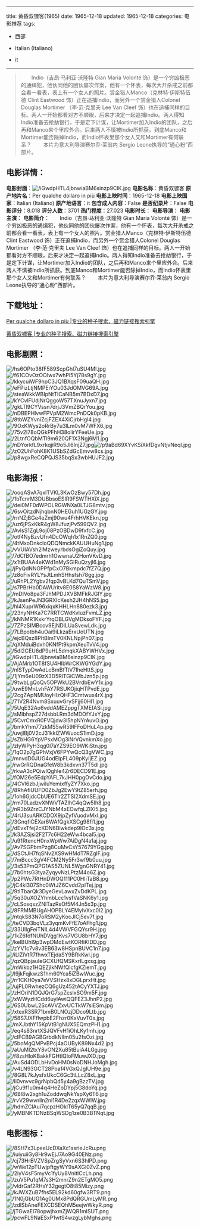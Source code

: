 
---
title: 黄昏双镖客(1965)
date: 1965-12-18
updated: 1965-12-18
categories: 电影推荐
tags:
- 西部

- Italian (Italiano)
- it
---


> 　　Indio（吉昂·马利亚·沃隆特 Gian Maria Volonté 饰）是一个穷凶极恶的通缉犯，他伙同他的团伙屡次作案，他有一个怀表，每次大开杀戒之前都会看一看表，表上有一个女人的照片。赏金猎人Manco（克林特·伊斯特伍德 Clint Eastwood 饰）正在追捕Indio，而另外一个赏金猎人Colonel Douglas Mortimer （李·范·克里夫 Lee Van Cleef 饰）也在追捕同样的目标。两人一开始都看对方不顺眼，后来才决定一起追捕Indio。两人得知Indio准备去抢劫银行，于是定下计谋，让Mortimer加入Indio的团队，之后再和Manco来个里应外合。后来两人不慎被Indio所抓获。到底Manco和Mortimer能否除掉Indio，而Indio怀表里那个女人又和Mortimer有何联系？ 　　本片为意大利导演赛尔乔·莱翁内 Sergio Leone执导的“通心粉”西部片。　

## **电影详情**：

**电影封面**：<img src="https://image.tmdb.org/t/p/w200/iGwdpHTL4jbnwiaBM6sinzp9ClK.jpg" alt="/iGwdpHTL4jbnwiaBM6sinzp9ClK.jpg" title="/iGwdpHTL4jbnwiaBM6sinzp9ClK.jpg">
**电影名称**：黄昏双镖客
**原产地片名**：Per qualche dollaro in più
**电影上映时间**：1965-12-18
**电影上映国家**：Italian (Italiano)
**原产地语言**：it
**包含成人内容**：False
**是否纪录片**：False
**电影评分**：8.018
**评分人数**：3701
**热门程度**：27.023
**电影时长**：
**电影导演**：
**电影主演**：
**电影简介**：　　Indio（吉昂·马利亚·沃隆特 Gian Maria Volonté 饰）是一个穷凶极恶的通缉犯，他伙同他的团伙屡次作案，他有一个怀表，每次大开杀戒之前都会看一看表，表上有一个女人的照片。赏金猎人Manco（克林特·伊斯特伍德 Clint Eastwood 饰）正在追捕Indio，而另外一个赏金猎人Colonel Douglas Mortimer （李·范·克里夫 Lee Van Cleef 饰）也在追捕同样的目标。两人一开始都看对方不顺眼，后来才决定一起追捕Indio。两人得知Indio准备去抢劫银行，于是定下计谋，让Mortimer加入Indio的团队，之后再和Manco来个里应外合。后来两人不慎被Indio所抓获。到底Manco和Mortimer能否除掉Indio，而Indio怀表里那个女人又和Mortimer有何联系？ 　　本片为意大利导演赛尔乔·莱翁内 Sergio Leone执导的“通心粉”西部片。　

## **下载地址**：
[Per qualche dollaro in più |专业的种子搜索、磁力链接搜索引擎](https://movie.amd794.com:2083/?search=Per%20qualche%20dollaro%20in%20pi%C3%B9&ordering=&mode=match_phrase&page_size=10&page=1)

[黄昏双镖客 |专业的种子搜索、磁力链接搜索引擎](https://movie.amd794.com:2083/?search=%E9%BB%84%E6%98%8F%E5%8F%8C%E9%95%96%E5%AE%A2&ordering=&mode=match_phrase&page_size=10&page=1)
 

## **电影剧照**：
<img src="https://image.tmdb.org/t/p/original/hs6OPto38fF589ScpGhl7uSU4MI.jpg" alt="/hs6OPto38fF589ScpGhl7uSU4MI.jpg" title="/hs6OPto38fF589ScpGhl7uSU4MI.jpg"><img src="https://image.tmdb.org/t/p/original/f61COvOzOOIwx7whPl5Yj78s9gY.jpg" alt="/f61COvOzOOIwx7whPl5Yj78s9gY.jpg" title="/f61COvOzOOIwx7whPl5Yj78s9gY.jpg"><img src="https://image.tmdb.org/t/p/original/kkycuiWF9hpC3JQ1BXqsF09uaQH.jpg" alt="/kkycuiWF9hpC3JQ1BXqsF09uaQH.jpg" title="/kkycuiWF9hpC3JQ1BXqsF09uaQH.jpg"><img src="https://image.tmdb.org/t/p/original/eFPizLtjNMPEiYOu03JdOMVG69A.jpg" alt="/eFPizLtjNMPEiYOu03JdOMVG69A.jpg" title="/eFPizLtjNMPEiYOu03JdOMVG69A.jpg"><img src="https://image.tmdb.org/t/p/original/steaWkkWBIpNtTICaNB5m7BDxD7.jpg" alt="/steaWkkWBIpNtTICaNB5m7BDxD7.jpg" title="/steaWkkWBIpNtTICaNB5m7BDxD7.jpg"><img src="https://image.tmdb.org/t/p/original/kYCvlFUdjNrQggoW57TXnuJyxn7.jpg" alt="/kYCvlFUdjNrQggoW57TXnuJyxn7.jpg" title="/kYCvlFUdjNrQggoW57TXnuJyxn7.jpg"><img src="https://image.tmdb.org/t/p/original/gkLTl9CYVssn7drjJ3VmZBQrYou.jpg" alt="/gkLTl9CYVssn7drjJ3VmZBQrYou.jpg" title="/gkLTl9CYVssn7drjJ3VmZBQrYou.jpg"><img src="https://image.tmdb.org/t/p/original/nDBEPHlvwFPVpM2WmcPnDQk0pKB.jpg" alt="/nDBEPHlvwFPVpM2WmcPnDQk0pKB.jpg" title="/nDBEPHlvwFPVpM2WmcPnDQk0pKB.jpg"><img src="https://image.tmdb.org/t/p/original/8tbWZYvniZcjFZEX4XiCjrbHgl4.jpg" alt="/8tbWZYvniZcjFZEX4XiCjrbHgl4.jpg" title="/8tbWZYvniZcjFZEX4XiCjrbHgl4.jpg"><img src="https://image.tmdb.org/t/p/original/9OxKWys2oRrBy7u3lLm0vM7WFX6.jpg" alt="/9OxKWys2oRrBy7u3lLm0vM7WFX6.jpg" title="/9OxKWys2oRrBy7u3lLm0vM7WFX6.jpg"><img src="https://image.tmdb.org/t/p/original/75v2I78oQGkPFhH38olirYFeeUe.jpg" alt="/75v2I78oQGkPFhH38olirYFeeUe.jpg" title="/75v2I78oQGkPFhH38olirYFeeUe.jpg"><img src="https://image.tmdb.org/t/p/original/2LtnfOQbMTl9m620QF1X3Ngj6M1.jpg" alt="/2LtnfOQbMTl9m620QF1X3Ngj6M1.jpg" title="/2LtnfOQbMTl9m620QF1X3Ngj6M1.jpg"><img src="https://image.tmdb.org/t/p/original/nDYorkfL9xrkqjiR9o5Jl6InjZ7.jpg" alt="/nDYorkfL9xrkqjiR9o5Jl6InjZ7.jpg" title="/nDYorkfL9xrkqjiR9o5Jl6InjZ7.jpg"><img src="https://image.tmdb.org/t/p/original/p9aBd69XYvKSiXkfDgvNtjvNeql.jpg" alt="/p9aBd69XYvKSiXkfDgvNtjvNeql.jpg" title="/p9aBd69XYvKSiXkfDgvNtjvNeql.jpg"><img src="https://image.tmdb.org/t/p/original/zO2UhFohK8K1USbSZdGcEmvw8cs.jpg" alt="/zO2UhFohK8K1USbSZdGcEmvw8cs.jpg" title="/zO2UhFohK8K1USbSZdGcEmvw8cs.jpg"><img src="https://image.tmdb.org/t/p/original/p8wgxReCQPQJS35bqSx3wbHUJF2.jpg" alt="/p8wgxReCQPQJS35bqSx3wbHUJF2.jpg" title="/p8wgxReCQPQJS35bqSx3wbHUJF2.jpg">

## **电影海报**：
<img src="https://image.tmdb.org/t/p/original/ooqASvA7qxlTVKL3KwOzBwy57Dh.jpg" alt="/ooqASvA7qxlTVKL3KwOzBwy57Dh.jpg" title="/ooqASvA7qxlTVKL3KwOzBwy57Dh.jpg"><img src="https://image.tmdb.org/t/p/original/1bTcnrM3DUBbsoESIR9FSWTHXiX.jpg" alt="/1bTcnrM3DUBbsoESIR9FSWTHXiX.jpg" title="/1bTcnrM3DUBbsoESIR9FSWTHXiX.jpg"><img src="https://image.tmdb.org/t/p/original/dei0MF0dWPOLRGWNXa0LTJG8mtv.jpg" alt="/dei0MF0dWPOLRGWNXa0LTJG8mtv.jpg" title="/dei0MF0dWPOLRGWNXa0LTJG8mtv.jpg"><img src="https://image.tmdb.org/t/p/original/6svOitzdNjhqbnN0HEGuh1UGzGY.jpg" alt="/6svOitzdNjhqbnN0HEGuh1UGzGY.jpg" title="/6svOitzdNjhqbnN0HEGuh1UGzGY.jpg"><img src="https://image.tmdb.org/t/p/original/rnNZjBGe4eZmj90wu4FrhHVKEkn.jpg" alt="/rnNZjBGe4eZmj90wu4FrhHVKEkn.jpg" title="/rnNZjBGe4eZmj90wu4FrhHVKEkn.jpg"><img src="https://image.tmdb.org/t/p/original/uz6jPSxKkR4gW8JfuzjPv599QV2.jpg" alt="/uz6jPSxKkR4gW8JfuzjPv599QV2.jpg" title="/uz6jPSxKkR4gW8JfuzjPv599QV2.jpg"><img src="https://image.tmdb.org/t/p/original/AvlsS1ZgL9oj08PzOBDwD9fxfcC.jpg" alt="/AvlsS1ZgL9oj08PzOBDwD9fxfcC.jpg" title="/AvlsS1ZgL9oj08PzOBDwD9fxfcC.jpg"><img src="https://image.tmdb.org/t/p/original/otf4NyBzvUfn4DcOWqh1x1RnZQ0.jpg" alt="/otf4NyBzvUfn4DcOWqh1x1RnZQ0.jpg" title="/otf4NyBzvUfn4DcOWqh1x1RnZQ0.jpg"><img src="https://image.tmdb.org/t/p/original/4tMxoDnkcIoQDQNmckKAUUHuNg1.jpg" alt="/4tMxoDnkcIoQDQNmckKAUUHuNg1.jpg" title="/4tMxoDnkcIoQDQNmckKAUUHuNg1.jpg"><img src="https://image.tmdb.org/t/p/original/vVUIAVsh2lMzweyrbdsOgiZoQuy.jpg" alt="/vVUIAVsh2lMzweyrbdsOgiZoQuy.jpg" title="/vVUIAVsh2lMzweyrbdsOgiZoQuy.jpg"><img src="https://image.tmdb.org/t/p/original/7dCfBO7edmrh1OwwnaU2HonVKvD.jpg" alt="/7dCfBO7edmrh1OwwnaU2HonVKvD.jpg" title="/7dCfBO7edmrh1OwwnaU2HonVKvD.jpg"><img src="https://image.tmdb.org/t/p/original/x1tBUAA4eKWd1nMySGlRuQzyjl6.jpg" alt="/x1tBUAA4eKWd1nMySGlRuQzyjl6.jpg" title="/x1tBUAA4eKWd1nMySGlRuQzyjl6.jpg"><img src="https://image.tmdb.org/t/p/original/jPyQdNNGPPfpCxO7Bkmpdc7fZ7Q.jpg" alt="/jPyQdNNGPPfpCxO7Bkmpdc7fZ7Q.jpg" title="/jPyQdNNGPPfpCxO7Bkmpdc7fZ7Q.jpg"><img src="https://image.tmdb.org/t/p/original/z8oFivRYLYsJtLmhSHhsfsh78gg.jpg" alt="/z8oFivRYLYsJtLmhSHhsfsh78gg.jpg" title="/z8oFivRYLYsJtLmhSHhsfsh78gg.jpg"><img src="https://image.tmdb.org/t/p/original/uRhPL2Ygbv2fqp3vBLKd7QuTSmV.jpg" alt="/uRhPL2Ygbv2fqp3vBLKd7QuTSmV.jpg" title="/uRhPL2Ygbv2fqp3vBLKd7QuTSmV.jpg"><img src="https://image.tmdb.org/t/p/original/s7PBrHb0DAWUritv8E0S8YaWzW8.jpg" alt="/s7PBrHb0DAWUritv8E0S8YaWzW8.jpg" title="/s7PBrHb0DAWUritv8E0S8YaWzW8.jpg"><img src="https://image.tmdb.org/t/p/original/mDIVo8pa3FJhMPDJXVBMFkRJGIY.jpg" alt="/mDIVo8pa3FJhMPDJXVBMFkRJGIY.jpg" title="/mDIVo8pa3FJhMPDJXVBMFkRJGIY.jpg"><img src="https://image.tmdb.org/t/p/original/kJsenPeJN3GRXIcKesh2JH4hNS5.jpg" alt="/kJsenPeJN3GRXIcKesh2JH4hNS5.jpg" title="/kJsenPeJN3GRXIcKesh2JH4hNS5.jpg"><img src="https://image.tmdb.org/t/p/original/hl4XuprW96xiqxKHHLHn880ezk3.jpg" alt="/hl4XuprW96xiqxKHHLHn880ezk3.jpg" title="/hl4XuprW96xiqxKHHLHn880ezk3.jpg"><img src="https://image.tmdb.org/t/p/original/23nyNHKa7C7RRTCWdKvIuzFvmLZ.jpg" alt="/23nyNHKa7C7RRTCWdKvIuzFvmLZ.jpg" title="/23nyNHKa7C7RRTCWdKvIuzFvmLZ.jpg"><img src="https://image.tmdb.org/t/p/original/kNNMR1KxkrYrqOBLGVgMDksoFYF.jpg" alt="/kNNMR1KxkrYrqOBLGVgMDksoFYF.jpg" title="/kNNMR1KxkrYrqOBLGVgMDksoFYF.jpg"><img src="https://image.tmdb.org/t/p/original/7ZPzSIMBcov9EjNDlLUaSvewLdk.jpg" alt="/7ZPzSIMBcov9EjNDlLUaSvewLdk.jpg" title="/7ZPzSIMBcov9EjNDlLUaSvewLdk.jpg"><img src="https://image.tmdb.org/t/p/original/7LBpotbh4uOai9iLkzaErxUoUTN.jpg" alt="/7LBpotbh4uOai9iLkzaErxUoUTN.jpg" title="/7LBpotbh4uOai9iLkzaErxUoUTN.jpg"><img src="https://image.tmdb.org/t/p/original/ejcBQsz8PItBImTV0KNLNpjPh07.jpg" alt="/ejcBQsz8PItBImTV0KNLNpjPh07.jpg" title="/ejcBQsz8PItBImTV0KNLNpjPh07.jpg"><img src="https://image.tmdb.org/t/p/original/qXMduiBdxh0KNfPt9kpmXeuTvV4.jpg" alt="/qXMduiBdxh0KNfPt9kpmXeuTvV4.jpg" title="/qXMduiBdxh0KNfPt9kpmXeuTvV4.jpg"><img src="https://image.tmdb.org/t/p/original/5dl2CEU6dP9uHL5dmqkXABYWHVx.jpg" alt="/5dl2CEU6dP9uHL5dmqkXABYWHVx.jpg" title="/5dl2CEU6dP9uHL5dmqkXABYWHVx.jpg"><img src="https://image.tmdb.org/t/p/original/iGwdpHTL4jbnwiaBM6sinzp9ClK.jpg" alt="/iGwdpHTL4jbnwiaBM6sinzp9ClK.jpg" title="/iGwdpHTL4jbnwiaBM6sinzp9ClK.jpg"><img src="https://image.tmdb.org/t/p/original/AjAMrb1OT8fSU4HIbWrCKWGYGdY.jpg" alt="/AjAMrb1OT8fSU4HIbWrCKWGYGdY.jpg" title="/AjAMrb1OT8fSU4HIbWrCKWGYGdY.jpg"><img src="https://image.tmdb.org/t/p/original/nISTypDwAdLcBmBfTtV7IheHttS.jpg" alt="/nISTypDwAdLcBmBfTtV7IheHttS.jpg" title="/nISTypDwAdLcBmBfTtV7IheHttS.jpg"><img src="https://image.tmdb.org/t/p/original/1jYm6eU09zX3D5RlTGiCWbJzn5p.jpg" alt="/1jYm6eU09zX3D5RlTGiCWbJzn5p.jpg" title="/1jYm6eU09zX3D5RlTGiCWbJzn5p.jpg"><img src="https://image.tmdb.org/t/p/original/9twbLgQoQv5OPWkU2BVrdbEwY1x.jpg" alt="/9twbLgQoQv5OPWkU2BVrdbEwY1x.jpg" title="/9twbLgQoQv5OPWkU2BVrdbEwY1x.jpg"><img src="https://image.tmdb.org/t/p/original/uwE9MnLvhFAY7RSUKOjiqHTPvdE.jpg" alt="/uwE9MnLvhFAY7RSUKOjiqHTPvdE.jpg" title="/uwE9MnLvhFAY7RSUKOjiqHTPvdE.jpg"><img src="https://image.tmdb.org/t/p/original/2cgZApNMUoyHlzQHF3Cmtwux4rX.jpg" alt="/2cgZApNMUoyHlzQHF3Cmtwux4rX.jpg" title="/2cgZApNMUoyHlzQHF3Cmtwux4rX.jpg"><img src="https://image.tmdb.org/t/p/original/71V2R4Nvm8SxuuvGrySFjj60Hl1.jpg" alt="/71V2R4Nvm8SxuuvGrySFjj60Hl1.jpg" title="/71V2R4Nvm8SxuuvGrySFjj60Hl1.jpg"><img src="https://image.tmdb.org/t/p/original/5UqE32Ao6vddAMEZppgTXMEfASi.jpg" alt="/5UqE32Ao6vddAMEZppgTXMEfASi.jpg" title="/5UqE32Ao6vddAMEZppgTXMEfASi.jpg"><img src="https://image.tmdb.org/t/p/original/sMlbhspZ27dsbbLRm3dMDOfYJxY.jpg" alt="/sMlbhspZ27dsbbLRm3dMDOfYJxY.jpg" title="/sMlbhspZ27dsbbLRm3dMDOfYJxY.jpg"><img src="https://image.tmdb.org/t/p/original/5CvrCmxR0FVQjdw3l5hpNYrAuvO.jpg" alt="/5CvrCmxR0FVQjdw3l5hpNYrAuvO.jpg" title="/5CvrCmxR0FVQjdw3l5hpNYrAuvO.jpg"><img src="https://image.tmdb.org/t/p/original/bmkYhm77zkMS5wR59IFFoDHuL4p.jpg" alt="/bmkYhm77zkMS5wR59IFFoDHuL4p.jpg" title="/bmkYhm77zkMS5wR59IFFoDHuL4p.jpg"><img src="https://image.tmdb.org/t/p/original/uwjlBj0V2cJ31kklZWWuocS1lmD.jpg" alt="/uwjlBj0V2cJ31kklZWWuocS1lmD.jpg" title="/uwjlBj0V2cJ31kklZWWuocS1lmD.jpg"><img src="https://image.tmdb.org/t/p/original/sZbHG6YpVPsxMOg3iNrVQvnkmXo.jpg" alt="/sZbHG6YpVPsxMOg3iNrVQvnkmXo.jpg" title="/sZbHG6YpVPsxMOg3iNrVQvnkmXo.jpg"><img src="https://image.tmdb.org/t/p/original/zIyWPyH3qg0l7aYZS9EO9WKiStn.jpg" alt="/zIyWPyH3qg0l7aYZS9EO9WKiStn.jpg" title="/zIyWPyH3qg0l7aYZS9EO9WKiStn.jpg"><img src="https://image.tmdb.org/t/p/original/1qO2p7gGPhVxjV6FPYwQcQ3gVWC.jpg" alt="/1qO2p7gGPhVxjV6FPYwQcQ3gVWC.jpg" title="/1qO2p7gGPhVxjV6FPYwQcQ3gVWC.jpg"><img src="https://image.tmdb.org/t/p/original/mnvdD0JUG4odEIpFL409pKyIjEZ.jpg" alt="/mnvdD0JUG4odEIpFL409pKyIjEZ.jpg" title="/mnvdD0JUG4odEIpFL409pKyIjEZ.jpg"><img src="https://image.tmdb.org/t/p/original/rwGrRQDnaGfeW8b3kdxvn37T5dl.jpg" alt="/rwGrRQDnaGfeW8b3kdxvn37T5dl.jpg" title="/rwGrRQDnaGfeW8b3kdxvn37T5dl.jpg"><img src="https://image.tmdb.org/t/p/original/rkwA3cPQiwIQghle4Zr6DECD91E.jpg" alt="/rkwA3cPQiwIQghle4Zr6DECD91E.jpg" title="/rkwA3cPQiwIQghle4Zr6DECD91E.jpg"><img src="https://image.tmdb.org/t/p/original/fOM26e5EdpYAFL7kJHH0pgOvCdo.jpg" alt="/fOM26e5EdpYAFL7kJHH0pgOvCdo.jpg" title="/fOM26e5EdpYAFL7kJHH0pgOvCdo.jpg"><img src="https://image.tmdb.org/t/p/original/4CVl6zbJjwiluYemixffyZY7Xko.jpg" alt="/4CVl6zbJjwiluYemixffyZY7Xko.jpg" title="/4CVl6zbJjwiluYemixffyZY7Xko.jpg"><img src="https://image.tmdb.org/t/p/original/8RhAfiUUFD0ZbJg2EwY9tZ85erh.jpg" alt="/8RhAfiUUFD0ZbJg2EwY9tZ85erh.jpg" title="/8RhAfiUUFD0ZbJg2EwY9tZ85erh.jpg"><img src="https://image.tmdb.org/t/p/original/1oh6GjdcCbUE6Tlr2ZTSl2XdmSE.jpg" alt="/1oh6GjdcCbUE6Tlr2ZTSl2XdmSE.jpg" title="/1oh6GjdcCbUE6Tlr2ZTSl2XdmSE.jpg"><img src="https://image.tmdb.org/t/p/original/rm70LadzvXNWVTAZlhC4qQw5Ih8.jpg" alt="/rm70LadzvXNWVTAZlhC4qQw5Ih8.jpg" title="/rm70LadzvXNWVTAZlhC4qQw5Ih8.jpg"><img src="https://image.tmdb.org/t/p/original/nR3b9ZrzCJYNbM4xEOwfqLZIXl5.jpg" alt="/nR3b9ZrzCJYNbM4xEOwfqLZIXl5.jpg" title="/nR3b9ZrzCJYNbM4xEOwfqLZIXl5.jpg"><img src="https://image.tmdb.org/t/p/original/4rU3suARKCDOX9jpZyfVuodvMxl.jpg" alt="/4rU3suARKCDOX9jpZyfVuodvMxl.jpg" title="/4rU3suARKCDOX9jpZyfVuodvMxl.jpg"><img src="https://image.tmdb.org/t/p/original/3GnqfiCEXar6WAfQgkXSCg98fi1.jpg" alt="/3GnqfiCEXar6WAfQgkXSCg98fi1.jpg" title="/3GnqfiCEXar6WAfQgkXSCg98fi1.jpg"><img src="https://image.tmdb.org/t/p/original/dEvxTfej2cKDN6Blwkdep9IOc3x.jpg" alt="/dEvxTfej2cKDN6Blwkdep9IOc3x.jpg" title="/dEvxTfej2cKDN6Blwkdep9IOc3x.jpg"><img src="https://image.tmdb.org/t/p/original/k3AZSjsi2F2T7c6H22eWw4bcal5.jpg" alt="/k3AZSjsi2F2T7c6H22eWw4bcal5.jpg" title="/k3AZSjsi2F2T7c6H22eWw4bcal5.jpg"><img src="https://image.tmdb.org/t/p/original/u91RtencH0nxWpWw7AiDgN4a1aj.jpg" alt="/u91RtencH0nxWpWw7AiDgN4a1aj.jpg" title="/u91RtencH0nxWpWw7AiDgN4a1aj.jpg"><img src="https://image.tmdb.org/t/p/original/Av7SGPbmPzg8CuMvCsY57679YGg.jpg" alt="/Av7SGPbmPzg8CuMvCsY57679YGg.jpg" title="/Av7SGPbmPzg8CuMvCsY57679YGg.jpg"><img src="https://image.tmdb.org/t/p/original/dSCtJH7fqSNv2XS9wHMdT7RZgIF.jpg" alt="/dSCtJH7fqSNv2XS9wHMdT7RZgIF.jpg" title="/dSCtJH7fqSNv2XS9wHMdT7RZgIF.jpg"><img src="https://image.tmdb.org/t/p/original/7mBccc3gV4FCM2Ny5Fr3wf9b0uu.jpg" alt="/7mBccc3gV4FCM2Ny5Fr3wf9b0uu.jpg" title="/7mBccc3gV4FCM2Ny5Fr3wf9b0uu.jpg"><img src="https://image.tmdb.org/t/p/original/3s53PmQPG1AS5ZUNL5WgnGNRY41.jpg" alt="/3s53PmQPG1AS5ZUNL5WgnGNRY41.jpg" title="/3s53PmQPG1AS5ZUNL5WgnGNRY41.jpg"><img src="https://image.tmdb.org/t/p/original/7b0htsG3tyaZyqyvNzLPtzM4o6Z.jpg" alt="/7b0htsG3tyaZyqyvNzLPtzM4o6Z.jpg" title="/7b0htsG3tyaZyqyvNzLPtzM4o6Z.jpg"><img src="https://image.tmdb.org/t/p/original/p2PWc7RtHnDWOQ111PC0HIiTaB8.jpg" alt="/p2PWc7RtHnDWOQ111PC0HIiTaB8.jpg" title="/p2PWc7RtHnDWOQ111PC0HIiTaB8.jpg"><img src="https://image.tmdb.org/t/p/original/jC4kl307Shc0WtJZ6Cvdd2pITej.jpg" alt="/jC4kl307Shc0WtJZ6Cvdd2pITej.jpg" title="/jC4kl307Shc0WtJZ6Cvdd2pITej.jpg"><img src="https://image.tmdb.org/t/p/original/9tITbarQk3DyeGevLawxZvDdKPL.jpg" alt="/9tITbarQk3DyeGevLawxZvDdKPL.jpg" title="/9tITbarQk3DyeGevLawxZvDdKPL.jpg"><img src="https://image.tmdb.org/t/p/original/5q30uXOZYhmbLcc1vsfVaSNK6y1.jpg" alt="/5q30uXOZYhmbLcc1vsfVaSNK6y1.jpg" title="/5q30uXOZYhmbLcc1vsfVaSNK6y1.jpg"><img src="https://image.tmdb.org/t/p/original/cLSosqszZNlTazRsOf5M4Jn5x3p.jpg" alt="/cLSosqszZNlTazRsOf5M4Jn5x3p.jpg" title="/cLSosqszZNlTazRsOf5M4Jn5x3p.jpg"><img src="https://image.tmdb.org/t/p/original/8FRMMBUgAHOPBLY4EMyIvXxc0l2.jpg" alt="/8FRMMBUgAHOPBLY4EMyIvXxc0l2.jpg" title="/8FRMMBUgAHOPBLY4EMyIvXxc0l2.jpg"><img src="https://image.tmdb.org/t/p/original/ntqkS83N7oRSM2yKocJlCj5ev7f.jpg" alt="/ntqkS83N7oRSM2yKocJlCj5ev7f.jpg" title="/ntqkS83N7oRSM2yKocJlCj5ev7f.jpg"><img src="https://image.tmdb.org/t/p/original/teCVD3bqVLz3yqmKvFfE7oAFhg1.jpg" alt="/teCVD3bqVLz3yqmKvFfE7oAFhg1.jpg" title="/teCVD3bqVLz3yqmKvFfE7oAFhg1.jpg"><img src="https://image.tmdb.org/t/p/original/33UllgFeiTNlL4d4VWVFGQYsr9H.jpg" alt="/33UllgFeiTNlL4d4VWVFGQYsr9H.jpg" title="/33UllgFeiTNlL4d4VWVFGQYsr9H.jpg"><img src="https://image.tmdb.org/t/p/original/1kZ6fdfNUhDVgg1Kvs7VGU8bHY7.jpg" alt="/1kZ6fdfNUhDVgg1Kvs7VGU8bHY7.jpg" title="/1kZ6fdfNUhDVgg1Kvs7VGU8bHY7.jpg"><img src="https://image.tmdb.org/t/p/original/kelBUhI9p3wpDMdEwtKORfiKIDD.jpg" alt="/kelBUhI9p3wpDMdEwtKORfiKIDD.jpg" title="/kelBUhI9p3wpDMdEwtKORfiKIDD.jpg"><img src="https://image.tmdb.org/t/p/original/zYV1c7v8v3EB63w8HSpnBUVC1n7.jpg" alt="/zYV1c7v8v3EB63w8HSpnBUVC1n7.jpg" title="/zYV1c7v8v3EB63w8HSpnBUVC1n7.jpg"><img src="https://image.tmdb.org/t/p/original/iLlZiVtR7fhwxTEjdaSY9BRkKwl.jpg" alt="/iLlZiVtR7fhwxTEjdaSY9BRkKwl.jpg" title="/iLlZiVtR7fhwxTEjdaSY9BRkKwl.jpg"><img src="https://image.tmdb.org/t/p/original/qzQBpjauIeGCXUfQMSKxrILgxsg.jpg" alt="/qzQBpjauIeGCXUfQMSKxrILgxsg.jpg" title="/qzQBpjauIeGCXUfQMSKxrILgxsg.jpg"><img src="https://image.tmdb.org/t/p/original/mWkbz1HQEZjIkNWfQlcfgKZiemT.jpg" alt="/mWkbz1HQEZjIkNWfQlcfgKZiemT.jpg" title="/mWkbz1HQEZjIkNWfQlcfgKZiemT.jpg"><img src="https://image.tmdb.org/t/p/original/l9jkFqjkwzS1hm60Yca5iZBwWuc.jpg" alt="/l9jkFqjkwzS1hm60Yca5iZBwWuc.jpg" title="/l9jkFqjkwzS1hm60Yca5iZBwWuc.jpg"><img src="https://image.tmdb.org/t/p/original/rr1CKH0ya7eVVSHzx8xDGLprxHt.jpg" alt="/rr1CKH0ya7eVVSHzx8xDGLprxHt.jpg" title="/rr1CKH0ya7eVVSHzx8xDGLprxHt.jpg"><img src="https://image.tmdb.org/t/p/original/ujPL0RwhezCQ6gUz452tACyYXTJ.jpg" alt="/ujPL0RwhezCQ6gUz452tACyYXTJ.jpg" title="/ujPL0RwhezCQ6gUz452tACyYXTJ.jpg"><img src="https://image.tmdb.org/t/p/original/zHOriN1DQJQrG7spZcslxSO9m5F.jpg" alt="/zHOriN1DQJQrG7spZcslxSO9m5F.jpg" title="/zHOriN1DQJQrG7spZcslxSO9m5F.jpg"><img src="https://image.tmdb.org/t/p/original/xWWyzHCdd6uylAwiQQFEZ3JhnP2.jpg" alt="/xWWyzHCdd6uylAwiQQFEZ3JhnP2.jpg" title="/xWWyzHCdd6uylAwiQQFEZ3JhnP2.jpg"><img src="https://image.tmdb.org/t/p/original/6S0UbwL2ScAVVZxvUCTkW7siESm.jpg" alt="/6S0UbwL2ScAVVZxvUCTkW7siESm.jpg" title="/6S0UbwL2ScAVVZxvUCTkW7siESm.jpg"><img src="https://image.tmdb.org/t/p/original/xtexR3SR71bmB0LNOzjDDco9Ltb.jpg" alt="/xtexR3SR71bmB0LNOzjDDco9Ltb.jpg" title="/xtexR3SR71bmB0LNOzjDDco9Ltb.jpg"><img src="https://image.tmdb.org/t/p/original/58S7JXFflwpbE2Fhzr0KxVuvT0s.jpg" alt="/58S7JXFflwpbE2Fhzr0KxVuvT0s.jpg" title="/58S7JXFflwpbE2Fhzr0KxVuvT0s.jpg"><img src="https://image.tmdb.org/t/p/original/mXJbthY15KpVtB1gNUX5EQmzPH1.jpg" alt="/mXJbthY15KpVtB1gNUX5EQmzPH1.jpg" title="/mXJbthY15KpVtB1gNUX5EQmzPH1.jpg"><img src="https://image.tmdb.org/t/p/original/eq4s83nrtXSJQVFvH1iOhLKy1mh.jpg" alt="/eq4s83nrtXSJQVFvH1iOhLKy1mh.jpg" title="/eq4s83nrtXSJQVFvH1iOhLKy1mh.jpg"><img src="https://image.tmdb.org/t/p/original/clFCB9AGBGrbdkNIlm05u2fsOzi.jpg" alt="/clFCB9AGBGrbdkNIlm05u2fsOzi.jpg" title="/clFCB9AGBGrbdkNIlm05u2fsOzi.jpg"><img src="https://image.tmdb.org/t/p/original/5boMgQMPvBPcj4aOUByK89Nx4d2.jpg" alt="/5boMgQMPvBPcj4aOUByK89Nx4d2.jpg" title="/5boMgQMPvBPcj4aOUByK89Nx4d2.jpg"><img src="https://image.tmdb.org/t/p/original/aUuMl2txY8vON2Xu85tBuiA4LGg.jpg" alt="/aUuMl2txY8vON2Xu85tBuiA4LGg.jpg" title="/aUuMl2txY8vON2Xu85tBuiA4LGg.jpg"><img src="https://image.tmdb.org/t/p/original/f8zsHloKBakkFGHtlQIoFMuwJXD.jpg" alt="/f8zsHloKBakkFGHtlQIoFMuwJXD.jpg" title="/f8zsHloKBakkFGHtlQIoFMuwJXD.jpg"><img src="https://image.tmdb.org/t/p/original/AuSd4ODLbHvDoHM0sNoDNHJoMgh.jpg" alt="/AuSd4ODLbHvDoHM0sNoDNHJoMgh.jpg" title="/AuSd4ODLbHvDoHM0sNoDNHJoMgh.jpg"><img src="https://image.tmdb.org/t/p/original/v4LN93GCT28Poaf4VGxQJgIUH9e.jpg" alt="/v4LN93GCT28Poaf4VGxQJgIUH9e.jpg" title="/v4LN93GCT28Poaf4VGxQJgIUH9e.jpg"><img src="https://image.tmdb.org/t/p/original/8G8L7kJysfxUkcC6Gc3tLLcZ8xL.jpg" alt="/8G8L7kJysfxUkcC6Gc3tLLcZ8xL.jpg" title="/8G8L7kJysfxUkcC6Gc3tLLcZ8xL.jpg"><img src="https://image.tmdb.org/t/p/original/li0vnvvc9grNpbQd5y4a9gBzzTV.jpg" alt="/li0vnvvc9grNpbQd5y4a9gBzzTV.jpg" title="/li0vnvvc9grNpbQd5y4a9gBzzTV.jpg"><img src="https://image.tmdb.org/t/p/original/jCu9f1u0m4q4HeZoDYpj5G8doYq.jpg" alt="/jCu9f1u0m4q4HeZoDYpj5G8doYq.jpg" title="/jCu9f1u0m4q4HeZoDYpj5G8doYq.jpg"><img src="https://image.tmdb.org/t/p/original/6Bl8w2xgh1uZoddwqNkYspXy6T6.jpg" alt="/6Bl8w2xgh1uZoddwqNkYspXy6T6.jpg" title="/6Bl8w2xgh1uZoddwqNkYspXy6T6.jpg"><img src="https://image.tmdb.org/t/p/original/rvV29wvnlln2ni1R4De2zqxWWlW.jpg" alt="/rvV29wvnlln2ni1R4De2zqxWWlW.jpg" title="/rvV29wvnlln2ni1R4De2zqxWWlW.jpg"><img src="https://image.tmdb.org/t/p/original/hdmZClAui7qcpzHOklT65yQ7qqB.jpg" alt="/hdmZClAui7qcpzHOklT65yQ7qqB.jpg" title="/hdmZClAui7qcpzHOklT65yQ7qqB.jpg"><img src="https://image.tmdb.org/t/p/original/yMBNKTDNzBSqWSDg1ze0B3BTNqt.jpg" alt="/yMBNKTDNzBSqWSDg1ze0B3BTNqt.jpg" title="/yMBNKTDNzBSqWSDg1ze0B3BTNqt.jpg">

## **电影图标**：
<img src="https://image.tmdb.org/t/p/original/8SH7x3LpeeUcDXaXc1ssrieJcRu.png" alt="/8SH7x3LpeeUcDXaXc1ssrieJcRu.png" title="/8SH7x3LpeeUcDXaXc1ssrieJcRu.png"><img src="https://image.tmdb.org/t/p/original/iuiyuiiGy8Hr9wEjJ7Ao9G40ENz.png" alt="/iuiyuiiGy8Hr9wEjJ7Ao9G40ENz.png" title="/iuiyuiiGy8Hr9wEjJ7Ao9G40ENz.png"><img src="https://image.tmdb.org/t/p/original/cj73HrBVZVSpZrgSyVxn6S3hlPD.png" alt="/cj73HrBVZVSpZrgSyVxn6S3hlPD.png" title="/cj73HrBVZVSpZrgSyVxn6S3hlPD.png"><img src="https://image.tmdb.org/t/p/original/wWe12pTUwjpftgyWY9sAXGi0ZvZ.png" alt="/wWe12pTUwjpftgyWY9sAXGi0ZvZ.png" title="/wWe12pTUwjpftgyWY9sAXGi0ZvZ.png"><img src="https://image.tmdb.org/t/p/original/2iyV4sF5myVc1fyUy8VnitICcLh.png" alt="/2iyV4sF5myVc1fyUy8VnitICcLh.png" title="/2iyV4sF5myVc1fyUy8VnitICcLh.png"><img src="https://image.tmdb.org/t/p/original/zuV5Pu1qM7s3H2mnrZ9n2ETgMO5.png" alt="/zuV5Pu1qM7s3H2mnrZ9n2ETgMO5.png" title="/zuV5Pu1qM7s3H2mnrZ9n2ETgMO5.png"><img src="https://image.tmdb.org/t/p/original/vldrGaf2RHsY32gegtO8t85Mizy.png" alt="/vldrGaf2RHsY32gegtO8t85Mizy.png" title="/vldrGaf2RHsY32gegtO8t85Mizy.png"><img src="https://image.tmdb.org/t/p/original/kJWXZuB7fhs5EL92kd60gfw3RT9.png" alt="/kJWXZuB7fhs5EL92kd60gfw3RT9.png" title="/kJWXZuB7fhs5EL92kd60gfw3RT9.png"><img src="https://image.tmdb.org/t/p/original/1N0jGbUG1Ag0UMx8PdQRGUmLyMR.png" alt="/1N0jGbUG1Ag0UMx8PdQRGUmLyMR.png" title="/1N0jGbUG1Ag0UMx8PdQRGUmLyMR.png"><img src="https://image.tmdb.org/t/p/original/zdlSbAneFEXCDSEQhM5eejwWkyR.png" alt="/zdlSbAneFEXCDSEQhM5eejwWkyR.png" title="/zdlSbAneFEXCDSEQhM5eejwWkyR.png"><img src="https://image.tmdb.org/t/p/original/jTGwaEl78opwjhxmZjWQR1mISUT.png" alt="/jTGwaEl78opwjhxmZjWQR1mISUT.png" title="/jTGwaEl78opwjhxmZjWQR1mISUT.png"><img src="https://image.tmdb.org/t/p/original/pcwFL9NaESxP1wtS4wzgLybMghs.png" alt="/pcwFL9NaESxP1wtS4wzgLybMghs.png" title="/pcwFL9NaESxP1wtS4wzgLybMghs.png">
